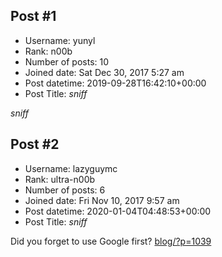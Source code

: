 ## Post #1
- Username: yunyl
- Rank: n00b
- Number of posts: 10
- Joined date: Sat Dec 30, 2017 5:27 am
- Post datetime: 2019-09-28T16:42:10+00:00
- Post Title: *sniff*

*sniff*
## Post #2
- Username: lazyguymc
- Rank: ultra-n00b
- Number of posts: 6
- Joined date: Fri Nov 10, 2017 9:57 am
- Post datetime: 2020-01-04T04:48:53+00:00
- Post Title: *sniff*

Did you forget to use Google first? [blog/?p=1039](https://forum.xentax.com/blog/?p=1039)
